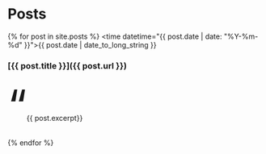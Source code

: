 # Posts
{% for post in site.posts %}
  <time datetime="{{ post.date | date: "%Y-%m-%d" }}">{{ post.date | date_to_long_string }}</time>
###  [{{ post.title }}]({{ post.url }})
  <p><span style="font-size:64pt">&ldquo;</span>{{ post.excerpt}}</p>
{% endfor %}
